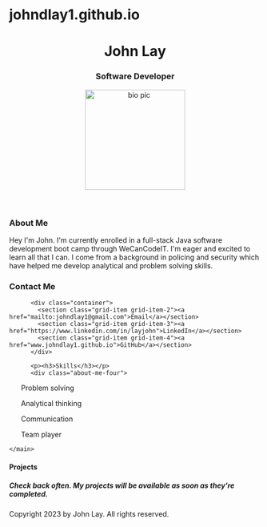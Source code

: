 # johndlay1.github.io
<!DOCTYPE html>
<html lang="en">
  <head>
    <meta charset="UTF-8" />
    <meta http-equiv="X-UA-Compatible" content="IE=edge" />
    <meta name="viewport" content="width=device-width, initial-scale=1.0" />
    <link rel="stylesheet" href="layout.css" />
    <title>Portfolio</title>
  </head>

  <header>
    <h1>John Lay</h1>
    <h3>Software Developer</h3>
    <nav>
      <p>
        <img
          src="https://raw.githubusercontent.com/johndlay1/Portfolio/main/20220305230057_IMG_8958.JPG"
          alt="bio pic"
          width="200"
        />
      </p>
    </nav>
  </header>

  <body>
    <main>
        <div class="about-me">
          <div class="about-me-one">
            <h3>About Me</h3>
      <div class="about-me">
            <p>Hey I'm John. I'm currently enrolled in a full-stack Java software development boot camp through WeCanCodeIT. I'm eager and excited to learn all that I can. I come from a background in policing and security which have helped me develop analytical and problem solving skills.</p>
            <h3><p>Contact Me</p></h3>
          </div>
          </div>

          <div class="container">
            <section class="grid-item grid-item-2"><a href="mailto:johndlay1@gmail.com">Email</a></section>
            <section class="grid-item grid-item-3"><a href="https://www.linkedin.com/in/layjohn">LinkedIn</a></section>
            <section class="grid-item grid-item-4"><a href="www.johndlay1.github.io">GitHub</a></section>
          </div>

          <p><h3>Skills</h3></p>
          <div class="about-me-four">
<section class="grid-item grid-item-5"><ul>Problem solving</ul></section>
<section class="grid-item grid-item-6"><ul>Analytical thinking</ul></section>
<section class="grid-item grid-item-7"><ul>Communication</ul></section>
<section class="grid-item grid-item-8"><ul>Team player</ul></section>
</div>

    </main>
  </body>

  <section>
    <h4>Projects</h4>
    <h5><p>Check back often. My projects will be available as soon as they're completed.</p></h5>
  </section>

  <footer>
    <p>Copyright 2023 by John Lay. All rights reserved.</p>
  </footer>
</html>
